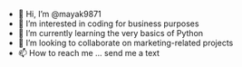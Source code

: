 - 👋 Hi, I’m @mayak9871
- 👀 I’m interested in coding for business purposes
- 🌱 I’m currently learning the very basics of Python
- 💞️ I’m looking to collaborate on marketing-related projects
- 📫 How to reach me ... send me a text

<!---
mayak9871/mayak9871 is a ✨ special ✨ repository because its `README.md` (this file) appears on your GitHub profile.
You can click the Preview link to take a look at your changes.
--->
